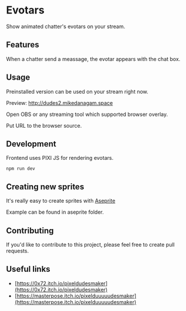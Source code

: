 # Evotars

Show animated chatter's evotars on your stream.

## Features

When a chatter send a meassage, the evotar appears with the chat box.

## Usage

Preinstalled version can be used on your stream right now.

Preview: http://dudes2.mikedanagam.space

Open OBS or any streaming tool which supported browser overlay.

Put URL to the browser source.

## Development

Frontend uses PIXI JS for rendering evotars.

```
npm run dev
```

## Creating new sprites

It's really easy to create sprites with [Aseprite](https://github.com/aseprite/aseprite)

Example can be found in aseprite folder.

## Contributing

If you'd like to contribute to this project, please feel free to create pull requests.

## Useful links

- [https://0x72.itch.io/pixeldudesmaker](https://0x72.itch.io/pixeldudesmaker)
- [https://masterpose.itch.io/pixelduuuuudesmaker](https://masterpose.itch.io/pixelduuuuudesmaker)
